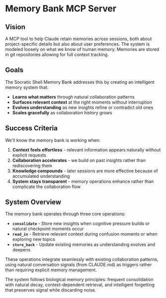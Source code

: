 # Memory Bank MCP Server

## Vision

A MCP tool to help Claude retain memories across sessions, both about project-specific details but also about user preferences. The system is modeled loosely on what we know of human memory. Memories are stored in git repositories allowing for full context tracking.

## Goals

The Socratic Shell Memory Bank addresses this by creating an intelligent memory system that:

- **Learns what matters** through natural collaboration patterns
- **Surfaces relevant context** at the right moments without interruption  
- **Evolves understanding** as new insights refine or contradict old ones
- **Scales gracefully** as collaboration history grows

## Success Criteria

We'll know the memory bank is working when:

1. **Context feels effortless** - relevant information appears naturally without explicit requests
2. **Collaboration accelerates** - we build on past insights rather than rediscovering them
3. **Knowledge compounds** - later sessions are more effective because of accumulated understanding
4. **System stays transparent** - memory operations enhance rather than complicate the collaboration flow

## System Overview

The memory bank operates through three core operations:

- **`consolidate`** - Store new insights when cognitive pressure builds or natural checkpoint moments occur
- **`read_in`** - Retrieve relevant context during confusion moments or when exploring new topics  
- **`store_back`** - Update existing memories as understanding evolves and deepens

These operations integrate seamlessly with existing collaboration patterns, using natural conversation signals (from CLAUDE.md) as triggers rather than requiring explicit memory management.

The system follows biological memory principles: frequent consolidation with natural decay, context-dependent retrieval, and intelligent forgetting that preserves signal while discarding noise.